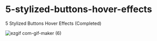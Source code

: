 # 5-stylized-buttons-hover-effects

5 Stylized Buttons Hover Effects (Completed)

![ezgif com-gif-maker (6)](https://user-images.githubusercontent.com/97748602/180042428-72d459f5-6cd1-4f61-997e-57664cece0af.gif)
